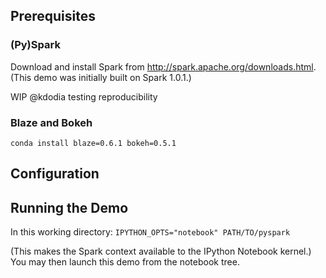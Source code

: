 ## Prerequisites

### (Py)Spark

Download and install Spark from http://spark.apache.org/downloads.html. (This demo was initially built on Spark 1.0.1.)

WIP @kdodia testing reproducibility


### Blaze and Bokeh

`conda install blaze=0.6.1 bokeh=0.5.1`

## Configuration


## Running the Demo

In this working directory:
`IPYTHON_OPTS="notebook" PATH/TO/pyspark`

(This makes the Spark context available to the IPython Notebook kernel.) You may then launch this demo from the notebook tree.
